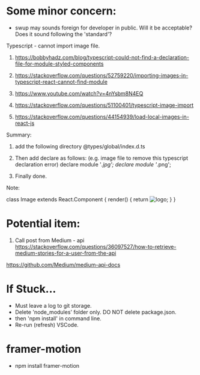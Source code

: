 
# Some minor concern:
- swup may sounds foreign for developer in public. Will it be acceptable? Does it sound following the 'standard'?

Typescript - cannot import image file.
1. https://bobbyhadz.com/blog/typescript-could-not-find-a-declaration-file-for-module-styled-components

2. https://stackoverflow.com/questions/52759220/importing-images-in-typescript-react-cannot-find-module

3. https://www.youtube.com/watch?v=4nYsbm8N4EQ
 
4. https://stackoverflow.com/questions/51100401/typescript-image-import

5. https://stackoverflow.com/questions/44154939/load-local-images-in-react-js

Summary:
1. add the following directory
@types/global/index.d.ts

2. Then add declare as follows:
(e.g. image file to remove this typescript declaration error)
declare module '*.jpg';
declare module '*.png';

3. Finally done.

Note:

class Image extends React.Component {
    render() {
        return <img src={this.props.src} alt="logo" />;
    }
}

# Potential item:
1. Call post from Medium - api
https://stackoverflow.com/questions/36097527/how-to-retrieve-medium-stories-for-a-user-from-the-api

https://github.com/Medium/medium-api-docs

# If Stuck...
- Must leave a log to git storage.
- Delete 'node_modules' folder only. DO NOT delete package.json.
- then 'npm install' in command line.
- Re-run (refresh) VSCode.

# framer-motion
- npm install framer-motion